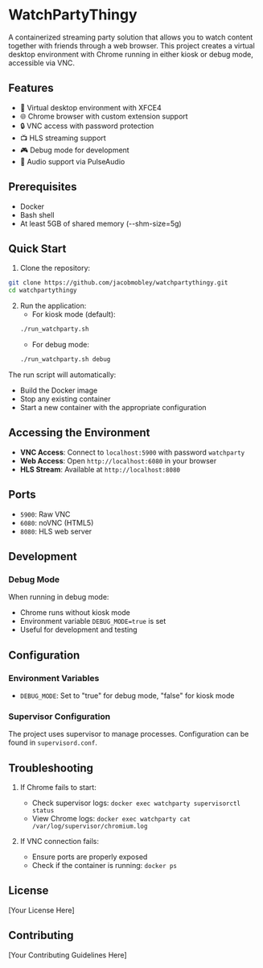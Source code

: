 # WatchPartyThingy

A containerized streaming party solution that allows you to watch content together with friends through a web browser. This project creates a virtual desktop environment with Chrome running in either kiosk or debug mode, accessible via VNC.

## Features

- 🎥 Virtual desktop environment with XFCE4
- 🌐 Chrome browser with custom extension support
- 🔒 VNC access with password protection
- 📺 HLS streaming support
- 🎮 Debug mode for development
- 🎵 Audio support via PulseAudio

## Prerequisites

- Docker
- Bash shell
- At least 5GB of shared memory (--shm-size=5g)

## Quick Start

1. Clone the repository:
```bash
git clone https://github.com/jacobmobley/watchpartythingy.git
cd watchpartythingy
```

2. Run the application:
   - For kiosk mode (default):
   ```bash
   ./run_watchparty.sh
   ```
   - For debug mode:
   ```bash
   ./run_watchparty.sh debug
   ```

The run script will automatically:
- Build the Docker image
- Stop any existing container
- Start a new container with the appropriate configuration

## Accessing the Environment

- **VNC Access**: Connect to `localhost:5900` with password `watchparty`
- **Web Access**: Open `http://localhost:6080` in your browser
- **HLS Stream**: Available at `http://localhost:8080`

## Ports

- `5900`: Raw VNC
- `6080`: noVNC (HTML5)
- `8080`: HLS web server

## Development

### Debug Mode

When running in debug mode:
- Chrome runs without kiosk mode
- Environment variable `DEBUG_MODE=true` is set
- Useful for development and testing

## Configuration

### Environment Variables

- `DEBUG_MODE`: Set to "true" for debug mode, "false" for kiosk mode

### Supervisor Configuration

The project uses supervisor to manage processes. Configuration can be found in `supervisord.conf`.

## Troubleshooting

1. If Chrome fails to start:
   - Check supervisor logs: `docker exec watchparty supervisorctl status`
   - View Chrome logs: `docker exec watchparty cat /var/log/supervisor/chromium.log`

2. If VNC connection fails:
   - Ensure ports are properly exposed
   - Check if the container is running: `docker ps`

## License

[Your License Here]

## Contributing

[Your Contributing Guidelines Here]
